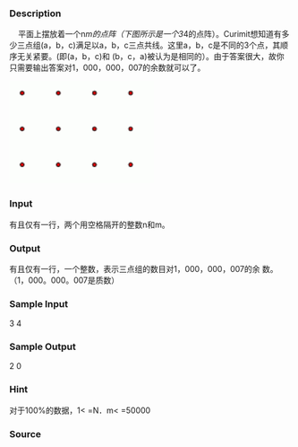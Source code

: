
### Description
    平面上摆放着一个n*m的点阵（下图所示是一个3*4的点阵）。Curimit想知道有多少三点组(a，b，c)满足以a，b，c三点共线。这里a，b，c是不同的3个点，其顺序无关紧要。(即(a，b，c)和
(b，c，a)被认为是相同的）。由于答案很大，故你只需要输出答案对1，000，000，007的余数就可以了。

![](/JudgeOnline/upload/201404/11.jpg)
### Input

有且仅有一行，两个用空格隔开的整数n和m。

### Output
有且仅有一行，一个整数，表示三点组的数目对1，000，000，007的余
数。（1，000。000。007是质数）

### Sample Input
3  4

### Sample Output
2 0

### Hint

对于100%的数据，1< =N．m< =50000

### Source
